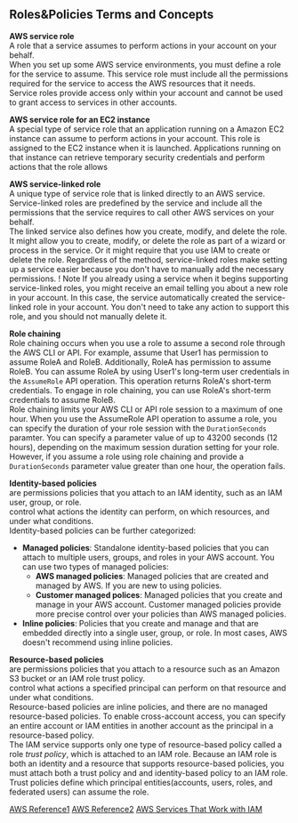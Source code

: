 Roles&Policies Terms and Concepts
---

**AWS service role**  
A role that a service assumes to perform actions in your account on your behalf.  
When you set up some AWS service environments, you must define a role for the service to assume. This service role must include all the permissions required for the service to access the AWS resources that it needs.  
Service roles provide access only within your account and cannot be used to grant access to services in other accounts.  

**AWS service role for an EC2 instance**  
A special type of service role that an application running on a Amazon EC2 instance can assume to perform actions in your account. This role is assigned to the EC2 instance when it is launched. Applications running on that instance can retrieve temporary security credentials and perform actions that the role allows

**AWS service-linked role**  
    A unique type of service role that is linked directly to an AWS service. Service-linked roles are predefined by the service and include all the permissions that the service requires to call other AWS services on your behalf.  
    The linked service also defines how you create, modify, and delete the role. It might allow you to create, modify, or delete the role as part of a wizard or process in the service. Or it might require that you use IAM to create or delete the role. Regardless of the method, service-linked roles make setting up a service easier because you don't have to manually add the necessary permissions.
    ! Note
        If you already using a service when it begins supporting service-linked roles, you might receive an email telling you about a new role in your account. In this case, the service automatically created the service-linked role in your account. You don't need to take any action to support this role, and you should not manually delete it.

**Role chaining**  
    Role chaining occurs when you use a role to assume a second role through the AWS CLI or API. For example, assume that User1 has permission to assume RoleA and RoleB. Additionally, RoleA has permission to assume RoleB. You can assume RoleA by using User1's long-term user credentials in the `AssumeRole` API operation. This operation returns RoleA's short-term credentials. To engage in role chaining, you can use RoleA's short-term credentials to assume RoleB.  
    Role chaining limits your AWS CLI or API role session to a maximum of one hour. When you use the AssumeRole API operation to assume a role, you can specify the duration of your role session with the `DurationSeconds` paramter. You can specify a parameter value of up to 43200 seconds (12 hours), depending on the maximum session duration setting for your role. However, if you assume a role using role chaining and provide a `DurationSeconds` parameter value greater than one hour, the operation fails.  

**Identity-based policies**  
are permissions policies that you attach to an IAM identity, such as an IAM user, group, or role.  
control what actions the identity can perform, on which resources, and under what conditions.  
Identity-based policies can be further categorized:
- **Managed policies**: Standalone identity-based policies that you can attach to multiple users, groups, and roles in your AWS account. You can use two types of managed policies:  
    + **AWS managed policies**: Managed policies that are created and managed by AWS. If you are new to using policies.  
    + **Customer managed polices**: Managed policies that you create and manage in your AWS account. Customer managed policies provide more precise control over your policies than AWS managed policies.
- **Inline policies**: Policies that you create and manage and that are embedded directly into a single user, group, or role. In most cases, AWS doesn't recommend using inline policies.  

**Resource-based policies**  
are permissions policies that you attach to a resource such as an Amazon S3 bucket or an IAM role trust policy.  
control what actions a specified principal can perform on that resource and under what conditions.  
Resource-based policies are inline policies, and there are no managed resource-based policies. To enable cross-account access, you can specify an entire account or IAM entities in another account as the principal in a resource-based policy.  
The IAM service supports only one type of resource-based policy called a role *trust policy*, which is attached to an IAM role. Because an IAM role is both an identity and a resource that supports resource-based policies, you must attach both a trust policy and and identity-based policy to an IAM role. Trust policies define which principal entities(accounts, users, roles, and federated users) can assume the role.


[AWS Reference1](https://docs.aws.amazon.com/en_pv/IAM/latest/UserGuide/id_roles_terms-and-concepts.html#iam-term-service-role)
[AWS Reference2](https://docs.aws.amazon.com/en_pv/IAM/latest/UserGuide/introduction_access-management.html#intro-access-resource-based-policies)
[AWS Services That Work with IAM](https://docs.aws.amazon.com/en_pv/IAM/latest/UserGuide/reference_aws-services-that-work-with-iam.html)